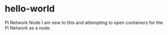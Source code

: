 # hello-world
Pi Network Node
I am new to this and attempting to open containers for the Pi Network as a node.
